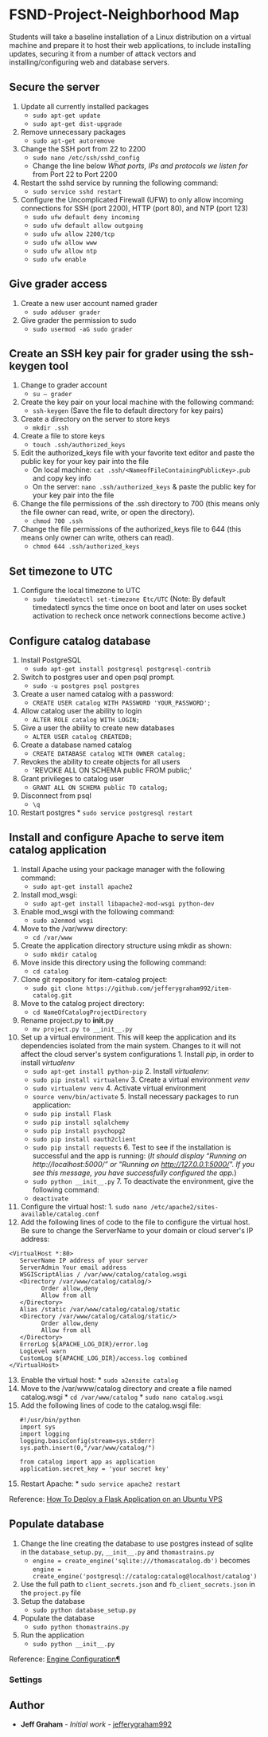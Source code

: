 # FSND-Project-Neighborhood Map

Students will take a baseline installation of a Linux distribution on a virtual machine and prepare it to host their web applications, to include installing updates, securing it from a number of attack vectors and installing/configuring web and database servers.

## Secure the server
1. Update all currently installed packages
   * `sudo apt-get update`
   * `sudo apt-get dist-upgrade`
2. Remove unnecessary packages
   * `sudo apt-get autoremove`
3. Change the SSH port from 22 to 2200
   * `sudo nano /etc/ssh/sshd_config`
    * Change the line below _What ports, IPs and protocols we listen for_ from Port 22 to Port 2200
4. Restart the sshd service by running the following command:
   * `sudo service sshd restart`
5. Configure the Uncomplicated Firewall (UFW) to only allow incoming connections for SSH (port 2200), HTTP (port 80), and NTP (port 123)
   * `sudo ufw default deny incoming`
   * `sudo ufw default allow outgoing`
   * `sudo ufw allow 2200/tcp`
   * `sudo ufw allow www`
   * `sudo ufw allow ntp`
   * `sudo ufw enable`

## Give grader access
1. Create a new user account named grader
   * `sudo adduser grader`
2. Give grader the permission to sudo
   * `sudo usermod -aG sudo grader`

## Create an SSH key pair for grader using the ssh-keygen tool
1. Change to grader account
   * `su – grader`
2. Create the key pair on your local machine with the following command:
   * `ssh-keygen` (Save the file to default directory for key pairs)
3. Create a directory on the server to store keys
   * `mkdir .ssh`
4. Create a file to store keys
   * `touch .ssh/authorized_keys`
5. Edit the authorized_keys file with your favorite text editor and paste the public key for your key pair into the file
   * On local machine: `cat .ssh/<NameofFileContainingPublicKey>.pub` and copy key info
   * On the server: `nano .ssh/authorized_keys` & paste the public key for your key pair into the file
6. Change the file permissions of the .ssh directory to 700 (this means only the file owner can read, write, or open the directory).
   * `chmod 700 .ssh`
7. Change the file permissions of the authorized_keys file to 644 (this means only owner can write, others can read).
   * `chmod 644 .ssh/authorized_keys`

## Set timezone to UTC
1. Configure the local timezone to UTC
   * `sudo  timedatectl set-timezone Etc/UTC` (Note: By default timedatectl syncs the time once on boot and later on uses socket activation to recheck once network connections become active.)

## Configure catalog database
   1. Install PostgreSQL
      * `sudo apt-get install postgresql postgresql-contrib`
   2. Switch to postgres user and open psql prompt.
      * `sudo -u postgres psql postgres`
   3. Create a user named catalog with a password:
      * `CREATE USER catalog WITH PASSWORD 'YOUR_PASSWORD';`
   4. Allow catalog user the ability to login
      * `ALTER ROLE catalog WITH LOGIN;`
   5. Give a user the ability to create new databases
      * `ALTER USER catalog CREATEDB;`
   6. Create a database named catalog
      * `CREATE DATABASE catalog WITH OWNER catalog;`
   7. Revokes the ability to create objects for all users
      * 'REVOKE ALL ON SCHEMA public FROM public;'
   8. Grant privileges to catalog user
      * `GRANT ALL ON SCHEMA public TO catalog;`
   9. Disconnect from psql
      * `\q`
   10. Restart postgres
      * `sudo service postgresql restart`

## Install and configure Apache to serve item catalog application
   1. Install Apache using your package manager with the following command:
      * `sudo apt-get install apache2`
   2. Install mod_wsgi:
      * `sudo apt-get install libapache2-mod-wsgi python-dev`
   3. Enable mod_wsgi with the following command:
      * `sudo a2enmod wsgi`
   4. Move to the /var/www directory:
      * `cd /var/www`
   5. Create the application directory structure using mkdir as shown:
      * `sudo mkdir catalog`
   6. Move inside this directory using the following command:
      * `cd catalog`
   7. Clone git repository for item-catalog project:
      * `sudo git clone https://github.com/jefferygraham992/item-catalog.git`
   8. Move to the catalog project directory:
      * `cd NameOfCatalogProjectDirectory`
   9. Rename project.py to __init__.py
      * `mv project.py to __init__.py`
   10. Set up a virtual environment. This will keep the application and its dependencies isolated from the main system. Changes to it will not affect the cloud server's system configurations
      1. Install *pip*, in order to install *virtualenv*
         * `sudo apt-get install python-pip`
      2. Install *virtualenv*:
         * `sudo pip install virtualenv`
      3. Create a virtual environment *venv*
         * `sudo virtualenv venv`
      4. Activate virtual environment
         * `source venv/bin/activate`
      5. Install necessary packages to run application:
         * `sudo pip install Flask`
         * `sudo pip install sqlalchemy`
         * `sudo pip install psychopg2`
         * `sudo pip install oauth2client`
         * `sudo pip install requests`
      6. Test to see if the installation is successful and the app is running: (*It should display “Running on http://localhost:5000/” or "Running on http://127.0.0.1:5000/". If you see this message, you have successfully configured the app.*)
         * `sudo python __init__.py`
      7. To deactivate the environment, give the following command:
         * `deactivate`
   11. Configure the virtual host:
      1. `sudo nano /etc/apache2/sites-available/catalog.conf`
   12. Add the following lines of code to the file to configure the virtual host. Be sure to change the ServerName to your domain or cloud server's IP address:
   ```
   <VirtualHost *:80>
      ServerName IP address of your server
      ServerAdmin Your email address
      WSGIScriptAlias / /var/www/catalog/catalog.wsgi
      <Directory /var/www/catalog/catalog/>
            Order allow,deny
            Allow from all  
      </Directory>
      Alias /static /var/www/catalog/catalog/static
      <Directory /var/www/catalog/catalog/static/>
            Order allow,deny
            Allow from all
      </Directory>
      ErrorLog ${APACHE_LOG_DIR}/error.log
      LogLevel warn
      CustomLog ${APACHE_LOG_DIR}/access.log combined
   </VirtualHost>
   ```
   13. Enable the virtual host:
      * `sudo a2ensite catalog`
   14. Move to the /var/www/catalog directory and create a file named catalog.wsgi
      * `cd /var/www/catalog`
      * `sudo nano catalog.wsgi`
   14. Add the following lines of code to the catalog.wsgi file:
   ```
      #!/usr/bin/python
      import sys
      import logging
      logging.basicConfig(stream=sys.stderr)
      sys.path.insert(0,"/var/www/catalog/")

      from catalog import app as application
      application.secret_key = 'your secret key'
   ```
   15. Restart Apache:
      * `sudo service apache2 restart `


   Reference: [How To Deploy a Flask Application on an Ubuntu VPS](https://www.digitalocean.com/community/tutorials/how-to-deploy-a-flask-application-on-an-ubuntu-vps)

## Populate database
   1. Change the line creating the database to use postgres instead of sqlite in the `database_setup.py`, `__init__.py` and `thomastrains.py`
      * `engine = create_engine('sqlite:///thomascatalog.db')` becomes `engine = create_engine('postgresql://catalog:catalog@localhost/catalog')`
   2. Use the full path to `client_secrets.json` and `fb_client_secrets.json` in the `project.py` file
   3. Setup the database
      * `sudo python database_setup.py`
   4. Populate the database
      * `sudo python thomastrains.py`
   5. Run the application
      * `sudo python __init__.py`


Reference: [Engine Configuration¶](http://docs.sqlalchemy.org/en/latest/core/engines.html)





### Settings


## Author

* **Jeff Graham** - *Initial work* - [jefferygraham992](https://github.com/jefferygraham992)
